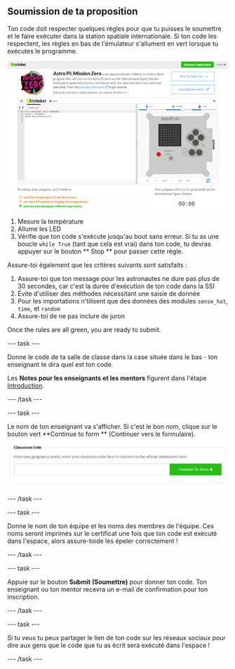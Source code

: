## Soumission de ta proposition

Ton code doit respecter quelques règles pour que tu puisses le soumettre et le faire exécuter dans la station spatiale internationale. Si ton code les respectent, les règles en bas de l'émulateur s'allument en vert lorsque tu exécutes le programme.

![Validation](images/validation.png)

1. Mesure la température
2. Allume les LED
3. Vérifie que ton code s'exécute jusqu'au bout sans erreur. Si tu as une boucle `while True` (tant que cela est vrai) dans ton code, tu devras appuyer sur le bouton ** Stop ** pour passer cette règle.

Assure-toi également que les critères suivants sont satisfaits :

1. Assure-toi que ton message pour les astronautes ne dure pas plus de 30 secondes, car c'est la durée d'exécution de ton code dans la SSI
2. Évite d'utiliser des méthodes nécessitant une saisie de donnée
3. Pour les importations n'tilisent que des données des modules `sense_hat`, `time`, et `random`
4. Assure-toi de ne pas inclure de juron

Once the rules are all green, you are ready to submit.

\--- task \---

Donne le code de ta salle de classe dans la case située dans le bas - ton enseignant te dira quel est ton code.

Les **Notes pour les enseignants et les mentors** figurent dans l'étape [Introduction](https://projects.raspberrypi.org/en/projects/astro-pi-mission-zero/1).

\--- /task \---

\--- task \---

Le nom de ton enseignant va s'afficher. Si c'est le bon nom, clique sur le bouton vert **Continue to form ** (Continuer vers le formulaire).

![Continuer vers le formulaire](images/continue-to-form.png)

\--- /task \---

\--- task \---

Donne le nom de ton équipe et les noms des membres de l'équipe. Ces noms seront imprimés sur le certificat une fois que ton code est exécuté dans l'espace, alors assure-toide les épeler correctement !

\--- /task \---

\--- task \---

Appuie sur le bouton **Submit (Soumettre)** pour donner ton code. Ton enseignant ou ton mentor recevra un e-mail de confirmation pour ton inscription.

\--- /task \---

\--- task \---

Si tu veux tu peux partager le lien de ton code sur les réseaux sociaux pour dire aux gens que le code que tu as écrit sera exécuté dans l'espace !

\--- /task \---